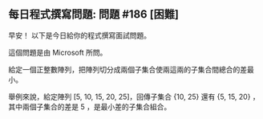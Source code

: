 ## 每日程式撰寫問題: 問題 #186 [困難]

早安！ 以下是今日給你的程式撰寫面試問題。

這個問題是由 Microsoft 所問。

給定一個正整數陣列，把陣列切分成兩個子集合使兩這兩的子集合間總合的差最小。

舉例來說，給定陣列 [5, 10, 15, 20, 25]，回傳子集合 {10, 25} 還有 {5, 15, 20} ，其中兩個子集合的差是 5 ，是最小差的子集合組合。
